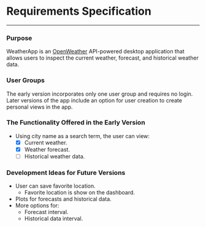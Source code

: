 # Requirements Specification
---
### Purpose

WeatherApp is an [OpenWeather](https://openweathermap.org/api) API-powered desktop application that allows users to inspect the current weather, forecast, and historical weather data.

### User Groups

The early version incorporates only one user group and requires no login. Later versions of the app include an option for user creation to create personal views in the app.

### The Functionality Offered in the Early Version

- Using city name as a search term, the user can view:
    - [x] Current weather.
    - [x] Weather forecast.
    - [ ] Historical weather data.

### Development Ideas for Future Versions

- User can save favorite location.
    - Favorite location is show on the dashboard.
- Plots for forecasts and historical data.
- More options for:
    - Forecast interval.
    - Historical data interval.